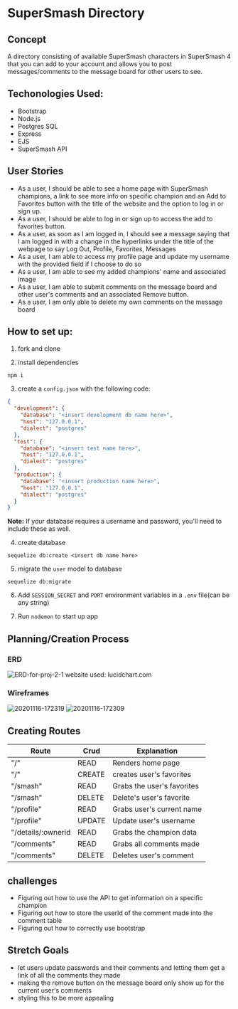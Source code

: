 # SuperSmash Directory
## Concept
A directory consisting of available SuperSmash characters in SuperSmash 4 that you can add to your account and allows you to post messages/comments to the message board for other users to see.

## Techonologies Used:
* Bootstrap
* Node.js
* Postgres SQL
* Express
* EJS
* SuperSmash API

## User Stories
* As a user, I should be able to see a home page with SuperSmash champions, a link to see more info on specific champion and an Add to Favorites button with the title of the website and the option to log in or sign up.
* As a user, I should be able to log in or sign up to access the add to favorites button. 
* As a user, as soon as I am logged in, I should see a message saying that I am logged in with a change in the hyperlinks under the title of the webpage to say Log Out, Profile, Favorites, Messages
* As a user, I am able to access my profile page and update my username with the provided field if I choose to do so
* As a user, I am able to see my added champions' name and associated image
* As a user, I am able to submit comments on the message board and other user's comments and an associated Remove button.
* As a user, I am only able to delete my own comments on the message board

## How to set up:
1. fork and clone

2. install dependencies
```
npm i
```

3. create a `config.json` with the following code:
```json
{
  "development": {
    "database": "<insert development db name here>",
    "host": "127.0.0.1",
    "dialect": "postgres"
  },
  "test": {
    "database": "<insert test name here>",
    "host": "127.0.0.1",
    "dialect": "postgres"
  },
  "production": {
    "database": "<insert production name here>",
    "host": "127.0.0.1",
    "dialect": "postgres"
  }
}
```

**Note:** If your database requires a username and password, you'll need to include these as well.

4. create database
```
sequelize db:create <insert db name here>
```
5. migrate the `user` model to database
```
sequelize db:migrate
```
6. Add `SESSION_SECRET` and `PORT` environment variables in a `.env` file(can be any string)

7. Run `nodemon` to start up app

## Planning/Creation Process
### ERD
<img src='https://i.postimg.cc/Hxvfw2G0/ERD-for-proj-2-1.png' border='0' alt='ERD-for-proj-2-1'/>
website used: lucidchart.com

### Wireframes
<img src='https://i.postimg.cc/0N0vwD2Z/20201116-172319.jpg' border='0' alt='20201116-172319'/>
<img src='https://i.postimg.cc/k53M87NM/20201116-172309.jpg' border='0' alt='20201116-172309'/>

## Creating Routes
| Route             | Crud  | Explanation                |
| ------------------| ------| ---------------------------|
| "/"               | READ  | Renders home page          |
| "/"               | CREATE| creates user's favorites   |
| "/smash"          | READ  | Grabs the user's favorites |
| "/smash"          | DELETE| Delete's user's favorite   |
| "/profile"        | READ  | Grabs user's current name  |
| "/profile"        | UPDATE| Update user's username     |
| "/details/:ownerid| READ  | Grabs the champion data    |
| "/comments"       | READ  | Grabs all comments made    |
| "/comments"       | DELETE| Deletes user's comment     |

## challenges
* Figuring out how to use the API to get information on a specific champion
* Figuring out how to store the userId of the comment made into the comment table
* Figuring out how to correctly use bootstrap

## Stretch Goals
* let users update passwords and their comments and letting them get a link of all the comments they made
* making the remove button on the message board only show up for the current user's comments
* styling this to be more appealing
